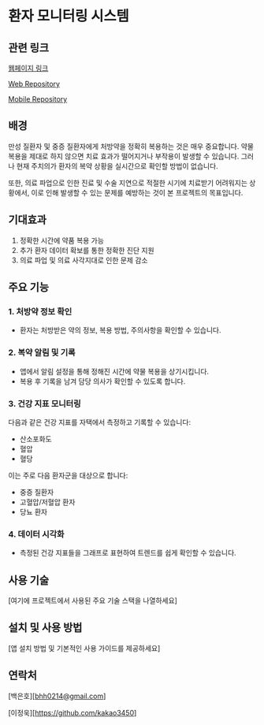 # 환자 모니터링 시스템

## 관련 링크
[웹페이지 링크](https://main--health-tracking-help.netlify.app/)

[Web Repository](https://github.com/Health-Tracking/Web)

[Mobile Repository](https://github.com/Health-Tracking/Mobile)

## 배경

만성 질환자 및 중증 질환자에게 처방약을 정확히 복용하는 것은 매우 중요합니다. 약물 복용을 제대로 하지 않으면 치료 효과가 떨어지거나 부작용이 발생할 수 있습니다. 그러나 현재 주치의가 환자의 복약 상황을 실시간으로 확인할 방법이 없습니다. 

또한, 의료 파업으로 인한 진료 및 수술 지연으로 적절한 시기에 치료받기 어려워지는 상황에서, 이로 인해 발생할 수 있는 문제를 예방하는 것이 본 프로젝트의 목표입니다.

## 기대효과

1. 정확한 시간에 약품 복용 가능
2. 추가 환자 데이터 확보를 통한 정확한 진단 지원
3. 의료 파업 및 의료 사각지대로 인한 문제 감소

## 주요 기능

### 1. 처방약 정보 확인
- 환자는 처방받은 약의 정보, 복용 방법, 주의사항을 확인할 수 있습니다.

### 2. 복약 알림 및 기록
- 앱에서 알림 설정을 통해 정해진 시간에 약물 복용을 상기시킵니다.
- 복용 후 기록을 남겨 담당 의사가 확인할 수 있도록 합니다.

### 3. 건강 지표 모니터링
다음과 같은 건강 지표를 자택에서 측정하고 기록할 수 있습니다:
- 산소포화도
- 혈압
- 혈당

이는 주로 다음 환자군을 대상으로 합니다:
- 중증 질환자
- 고혈압/저혈압 환자
- 당뇨 환자

### 4. 데이터 시각화
- 측정된 건강 지표들을 그래프로 표현하여 트렌드를 쉽게 확인할 수 있습니다.

## 사용 기술

[여기에 프로젝트에서 사용된 주요 기술 스택을 나열하세요]

## 설치 및 사용 방법

[앱 설치 방법 및 기본적인 사용 가이드를 제공하세요]

## 연락처
[백은호][bhh0214@gmail.com]

[이정욱][https://github.com/kakao3450]
